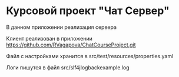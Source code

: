 # Курсовой проект "Чат Сервер"
В данном приложении реализация сервера

Клиент реализован в приложении https://github.com/RVagapova/ChatCourseProject.git

Файл с настройками хранится в src/test/resources/properties.yaml

Логи пишутся в файл src/slf4jlogbackexample.log
